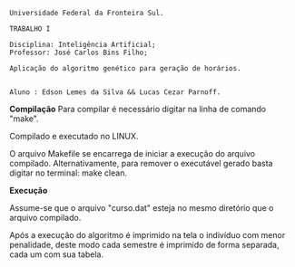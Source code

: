 	Universidade Federal da Fronteira Sul.
 
	TRABALHO I
   
	Disciplina: Inteligência Artificial;
	Professor: José Carlos Bins Filho;
    
	Aplicação do algoritmo genético para geração de horários. 
 	

	Aluno : Edson Lemes da Silva && Lucas Cezar Parnoff.


**Compilação**
Para compilar é necessário digitar na linha de comando "make".

Compilado e executado no LINUX.

O arquivo Makefile se encarrega de iniciar a execução do arquivo compilado.
Alternativamente, para remover o executável gerado basta digitar no terminal: make clean.

**Execução**

Assume-se que o arquivo "curso.dat" esteja no mesmo diretório que o arquivo compilado.

Após a execução do algoritmo é imprimido na tela o indivíduo com menor penalidade,
deste modo cada semestre é imprimido de forma separada, cada um com sua tabela.